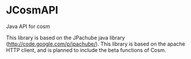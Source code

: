 JCosmAPI
========

Java API for cosm 

This library is based on the JPachube java library (http://code.google.com/p/jpachube/). This library is based
on the apache HTTP client, and is planned to include the beta functions of Cosm.




